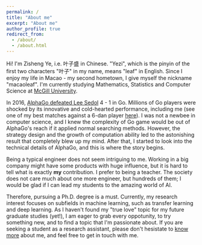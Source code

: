 ```yaml
---
permalink: /
title: "About me"
excerpt: "About me"
author_profile: true
redirect_from:
  - /about/
  - /about.html
---
```


Hi! I'm Zisheng Ye, i.e. 叶子盛 in Chinese. "Yezi", which is the pinyin of the first two characters "叶子" in my name, means "leaf" in English. Since I enjoy my life in Macao - my second hometown, I give myself the nickname "macaoleaf". I'm currently studying Mathematics, Statistics and Computer Science at [McGill University](https://mcgill.ca).  

In 2016, [AlphaGo defeated Lee Sedol](https://en.wikipedia.org/wiki/AlphaGo_versus_Lee_Sedol) 4 - 1 in Go. Millions of Go players were shocked by its innovative and cold-hearted performance, including me (see one of my best matches against a 6-dan player [here](https://share.yikeweiqi.com/sgf/dtl?id=978681&type=1)). I was not a newbee in computer science, and I knew the complexity of Go game would be out of AlphaGo's reach if it applied normal searching methods. However, the strategy design and the growth of computation ability led to the astonishing result that completely blew up my mind. After that, I started to look into the technical details of AlphaGo, and this is where the story begins.  

Being a typical engineer does not seem intriguing to me. Working in a big company might have some products with huge influence, but it is hard to tell what is exactly **my** contribution. I prefer to being a teacher. The society does not care much about one more engineer, but hundreds of them; I would be glad if I can lead my students to the amazing world of AI.

Therefore, pursuing a Ph.D. degree is a must. Currently, my research interest focuses on subfields in machine learning, such as transfer learning and deep learning. As I haven't found my "true love" topic for my future graduate studies (yet!), I am eager to grab every oppotunity, to try something new, and to find a topic that I'm passionate about. If you are seeking a student as a research assistant, please don't hesistate to [know more](https://macaoleaf.github.io/cv/) about me, and feel free to get in touch with me.
